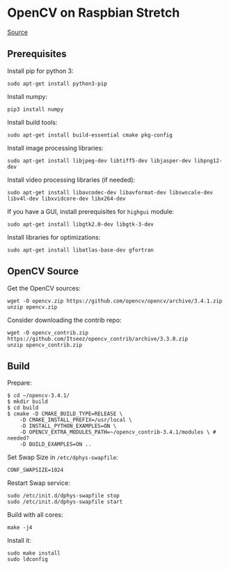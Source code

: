 # OpenCV on Raspbian Stretch

[Source](https://www.pyimagesearch.com/2017/09/04/raspbian-stretch-install-opencv-3-python-on-your-raspberry-pi/)

## Prerequisites

Install pip for python 3:

    sudo apt-get install python3-pip

Install numpy:

    pip3 install numpy

Install build tools:

    sudo apt-get install build-essential cmake pkg-config

Install image processing libraries:

    sudo apt-get install libjpeg-dev libtiff5-dev libjasper-dev libpng12-dev

Install video processing libraries (if needed):

    sudo apt-get install libavcodec-dev libavformat-dev libswscale-dev libv4l-dev libxvidcore-dev libx264-dev

If you have a GUI, install prerequisites for `highgui` module:

    sudo apt-get install libgtk2.0-dev libgtk-3-dev

Install libraries for optimizations:

    sudo apt-get install libatlas-base-dev gfortran

## OpenCV Source

Get the OpenCV sources:

    wget -O opencv.zip https://github.com/opencv/opencv/archive/3.4.1.zip
    unzip opencv.zip

Consider downloading the contrib repo:

    wget -O opencv_contrib.zip https://github.com/Itseez/opencv_contrib/archive/3.3.0.zip
    unzip opencv_contrib.zip

## Build

Prepare:

    $ cd ~/opencv-3.4.1/
    $ mkdir build
    $ cd build
    $ cmake -D CMAKE_BUILD_TYPE=RELEASE \
        -D CMAKE_INSTALL_PREFIX=/usr/local \
        -D INSTALL_PYTHON_EXAMPLES=ON \
        -D OPENCV_EXTRA_MODULES_PATH=~/opencv_contrib-3.4.1/modules \ # needed?
        -D BUILD_EXAMPLES=ON ..

Set Swap Size in `/etc/dphys-swapfile`:

    CONF_SWAPSIZE=1024

Restart Swap service:

    sudo /etc/init.d/dphys-swapfile stop
    sudo /etc/init.d/dphys-swapfile start

Build with all cores:

    make -j4

Install it:
    
    sudo make install
    sudo ldconfig
